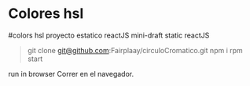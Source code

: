 # Colores hsl
#colors hsl
proyecto estatico reactJS
mini-draft static reactJS

> git clone git@github.com:Fairplaay/circuloCromatico.git
> npm i
> rpm start

run in browser
Correr en el navegador.